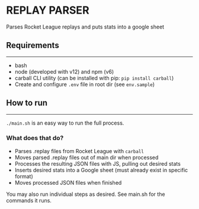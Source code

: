 # REPLAY PARSER
Parses Rocket League replays and puts stats into a google sheet

## Requirements
---
- bash
- node (developed with v12) and npm (v6)
- carball CLI utility (can be installed with pip: `pip install carball`)
- Create and configure `.env` file in root dir (see `env.sample`)

## How to run
---
`./main.sh` is an easy way to run the full process.
### What does that do?
- Parses .replay files from Rocket League with `carball`
- Moves parsed .replay files out of main dir when processed
- Processes the resulting JSON files with JS, pulling out desired stats
- Inserts desired stats into a Google sheet (must already exist in specific format)
- Moves processed JSON files when finished

You may also run individual steps as desired. See main.sh for the commands it runs.
